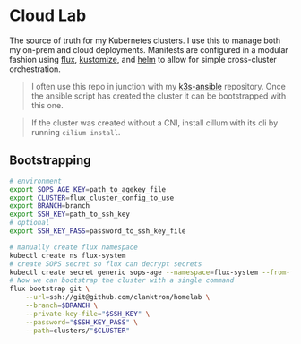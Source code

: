 # Cloud Lab

The source of truth for my Kubernetes clusters. I use this to manage both my on-prem and cloud deployments. Manifests are configured in a modular fashion using [flux](https://github.com/fluxcd/flux2), [kustomize](https://github.com/kubernetes-sigs/kustomize/), and [helm](https://github.com/helm/helm) to allow for simple cross-cluster orchestration.

>I often use this repo in junction with my [k3s-ansible](https://github.com/clanktron/k3s-ansible) repository. Once the ansible script has created the cluster it can be bootstrapped with this one.

>If the cluster was created without a CNI, install cillum with its cli by running `cilium install`.

## Bootstrapping

```bash
# environment
export SOPS_AGE_KEY=path_to_agekey_file
export CLUSTER=flux_cluster_config_to_use
export BRANCH=branch
export SSH_KEY=path_to_ssh_key
# optional
export SSH_KEY_PASS=password_to_ssh_key_file

# manually create flux namespace
kubectl create ns flux-system
# create SOPS secret so flux can decrypt secrets
kubectl create secret generic sops-age --namespace=flux-system --from-file=$SOPS_AGE_KEY_FILE
# Now we can bootstrap the cluster with a single command
flux bootstrap git \
    --url=ssh://git@github.com/clanktron/homelab \
    --branch=$BRANCH \
    --private-key-file="$SSH_KEY" \
    --password="$SSH_KEY_PASS" \
    --path=clusters/"$CLUSTER"
```
